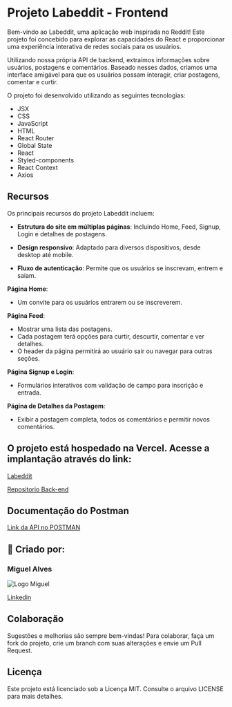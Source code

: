 
# Projeto Labeddit - Frontend

Bem-vindo ao Labeddit, uma aplicação web inspirada no Reddit! Este projeto foi concebido para explorar as capacidades do React e proporcionar uma experiência interativa de redes sociais para os usuários.

Utilizando nossa própria API de backend, extraímos informações sobre usuários, postagens e comentários. Baseado nesses dados, criamos uma interface amigável para que os usuários possam interagir, criar postagens, comentar e curtir.

O projeto foi desenvolvido utilizando as seguintes tecnologias:

- JSX
- CSS
- JavaScript
- HTML
- React Router
- Global State
- React
- Styled-components
- React Context
- Axios

## Recursos

Os principais recursos do projeto Labeddit incluem:

- **Estrutura do site em múltiplas páginas**: Incluindo Home, Feed, Signup, Login e detalhes de postagens.
  
- **Design responsivo**: Adaptado para diversos dispositivos, desde desktop até mobile.
  
- **Fluxo de autenticação**: Permite que os usuários se inscrevam, entrem e saiam.
  
**Página Home**:
  - Um convite para os usuários entrarem ou se inscreverem.
  
**Página Feed**:
  - Mostrar uma lista das postagens.
  - Cada postagem terá opções para curtir, descurtir, comentar e ver detalhes.
  - O header da página permitirá ao usuário sair ou navegar para outras seções.

**Página Signup e Login**:
  - Formulários interativos com validação de campo para inscrição e entrada.

**Página de Detalhes da Postagem**:
  - Exibir a postagem completa, todos os comentários e permitir novos comentários.

## O projeto está hospedado na Vercel. Acesse a implantação através do link:

[Labeddit](https://integrador-frontend.vercel.app/)

[Repositorio Back-end](https://github.com/miguelbitz/integrador-backend)

## Documentação do Postman

[Link da API no POSTMAN](https://documenter.getpostman.com/view/26594213/2s9YJgTLMV)

## 👤 Criado por:

### Miguel Alves

![Logo Miguel](https://uploaddeimagens.com.br/images/004/544/373/original/imagem_pq.png?1689299009)

[Linkedin](https://www.linkedin.com/in/miguelbitz/)

## Colaboração

Sugestões e melhorias são sempre bem-vindas! Para colaborar, faça um fork do projeto, crie um branch com suas alterações e envie um Pull Request.

## Licença

Este projeto está licenciado sob a Licença MIT. Consulte o arquivo LICENSE para mais detalhes.
